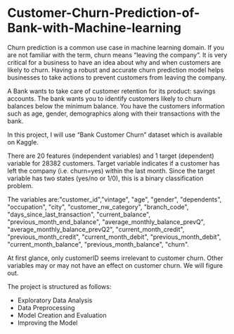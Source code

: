 # Customer-Churn-Prediction-of-Bank-with-Machine-learning


Churn prediction is a common use case in machine learning domain. If you are not familiar with the term, churn means “leaving the company”. It is very critical for a business to have an idea about why and when customers are likely to churn. Having a robust and accurate churn prediction model helps businesses to take actions to prevent customers from leaving the company.


A Bank wants to take care of customer retention for its product: savings accounts. The bank wants you to identify customers likely to churn balances below the minimum balance. You have the customers information such as age, gender, demographics along with their transactions with the bank.


In this project, I will use “Bank Customer Churn” dataset which is available on Kaggle.


There are 20 features (independent variables) and 1 target (dependent) variable for 28382 customers. Target variable indicates if a customer has left the company (i.e. churn=yes) within the last month. Since the target variable has two states (yes/no or 1/0), this is a binary classification problem.


The variables are:"customer_id","vintage",	"age",	"gender",	"dependents",	"occupation",	"city",	"customer_nw_category",	"branch_code", "days_since_last_transaction", "current_balance",	"previous_month_end_balance",	"average_monthly_balance_prevQ",	"average_monthly_balance_prevQ2",	"current_month_credit",	"previous_month_credit",	"current_month_debit",	"previous_month_debit",	"current_month_balance",	"previous_month_balance",	"churn".


At first glance, only customerID seems irrelevant to customer churn. Other variables may or may not have an effect on customer churn. We will figure out.


The project is structured as follows:
- Exploratory Data Analysis
- Data Preprocessing
- Model Creation and Evaluation
- Improving the Model
